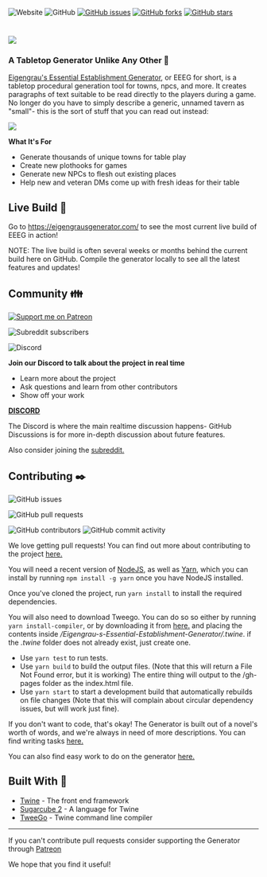 ![Website](https://img.shields.io/website?url=https%3A%2F%2Feigengrausgenerator.com) ![GitHub](https://img.shields.io/github/license/ryceg/Eigengrau-s-Essential-Establishment-Generator?style=flat-square) [![GitHub issues](https://img.shields.io/github/issues/ryceg/Eigengrau-s-Essential-Establishment-Generator?style=flat-square)](https://github.com/ryceg/Eigengrau-s-Essential-Establishment-Generator/issues) [![GitHub forks](https://img.shields.io/github/forks/ryceg/Eigengrau-s-Essential-Establishment-Generator?style=flat-square)](https://github.com/ryceg/Eigengrau-s-Essential-Establishment-Generator/network) [![GitHub stars](https://img.shields.io/github/stars/ryceg/Eigengrau-s-Essential-Establishment-Generator?style=flat-square)](https://github.com/ryceg/Eigengrau-s-Essential-Establishment-Generator/stargazers)

# ![](https://i.imgur.com/oVQHgTP.png)


### A Tabletop Generator Unlike Any Other :game_die:

[Eigengrau's Essential Establishment Generator](https://eigengrausgenerator.com/), or EEEG for short, is a tabletop procedural generation tool for towns, npcs, and more. It creates paragraphs of text suitable to be read directly to the players during a game. No longer do you have to simply describe a generic, unnamed tavern as "small"- this is the sort of stuff that you can read out instead:

![](https://i.imgur.com/UJXLUOT.png)


**What It's For**

* Generate thousands of unique towns for table play
* Create new plothooks for games
* Generate new NPCs to flesh out existing places
* Help new and veteran DMs come up with fresh ideas for their table

## Live Build :rocket:
Go to https://eigengrausgenerator.com/ to see the most current live build of EEEG in action!

NOTE: The live build is often several weeks or months behind the current build here on GitHub. Compile the generator locally to see all the latest features and updates!

## Community :family:

[![Support me on Patreon](https://img.shields.io/endpoint.svg?url=https%3A%2F%2Fshieldsio-patreon.vercel.app%2Fapi%3Fusername%3Deigengrausgenerator%26type%3Dpatrons&style=flat-square)](https://patreon.com/eigengrausgenerator)

![Subreddit subscribers](https://img.shields.io/reddit/subreddit-subscribers/eigengrausgenerator?style=flat-square)

![Discord](https://img.shields.io/discord/441105601918009349?color=%237289da&label=Join%20us%20on%20Discord%21&logo=Discord&style=flat-square)

**Join our Discord to talk about the project in real time**

* Learn more about the project
* Ask questions and learn from other contributors
* Show off your work

**[DISCORD](https://discord.gg/A543VC5)**

The Discord is where the main realtime discussion happens- GitHub Discussions is for more in-depth discussion about future features.

Also consider joining the [subreddit.](https://www.reddit.com/r/EigengrausGenerator)

## Contributing :black_nib:

![GitHub issues](https://img.shields.io/github/issues/ryceg/Eigengrau-s-Essential-Establishment-Generator?style=flat-square)

![GitHub pull requests](https://img.shields.io/github/issues-pr/ryceg/Eigengrau-s-Essential-Establishment-Generator?style=flat-square)

![GitHub contributors](https://img.shields.io/github/contributors/ryceg/Eigengrau-s-Essential-Establishment-Generator) ![GitHub commit activity](https://img.shields.io/github/commit-activity/m/ryceg/Eigengrau-s-Essential-Establishment-Generator?style=flat-square)

We love getting pull requests! You can find out more about contributing to the project [here.](https://github.com/ryceg/Eigengrau-s-Essential-Establishment-Generator/wiki/Contributing) 

You will need a recent version of [NodeJS](https://nodejs.org),
as well as [Yarn](https://yarnpkg.com/), which you can install by running `npm install -g yarn` once you have NodeJS installed.

Once you've cloned the project, run `yarn install` to install the required dependencies.

You will also need to download Tweego.
You can do so so either by running `yarn install-compiler`,
or by downloading it from [here.](https://www.motoslave.net/tweego/) and placing the contents inside _/Eigengrau-s-Essential-Establishment-Generator/.twine_.
if the _.twine_ folder does not already exist, just create one.

* Use `yarn test` to run tests.
* Use `yarn build` to build the output files. (Note that this will return a File Not Found error, but it is working) The entire thing will output to the /gh-pages folder as the index.html file.
* Use `yarn start` to start a development build that automatically rebuilds on file changes (Note that this will complain about circular dependency issues, but will work just fine).

If you don't want to code, that's okay! The Generator is built out of a novel's worth of words, and we're always in need of more descriptions. You can find writing tasks [here.](https://github.com/ryceg/Eigengrau-s-Essential-Establishment-Generator/issues?q=is%3Aissue+is%3Aopen+label%3AWriting)

You can also find easy work to do on the generator [here.](https://github.com/ryceg/Eigengrau-s-Essential-Establishment-Generator/issues?q=is%3Aissue+is%3Aopen+label%3A%22good+first+issue%22)

## Built With :hammer:

* [Twine](https://twinery.org/) - The front end framework 
* [Sugarcube 2](https://www.motoslave.net/sugarcube/2/) - A language for Twine
* [TweeGo](https://www.motoslave.net/tweego/) - Twine command line compiler

---

If you can't contribute pull requests consider supporting the Generator through [Patreon](https://www.patreon.com/eigengrausgenerator)

We hope that you find it useful!
